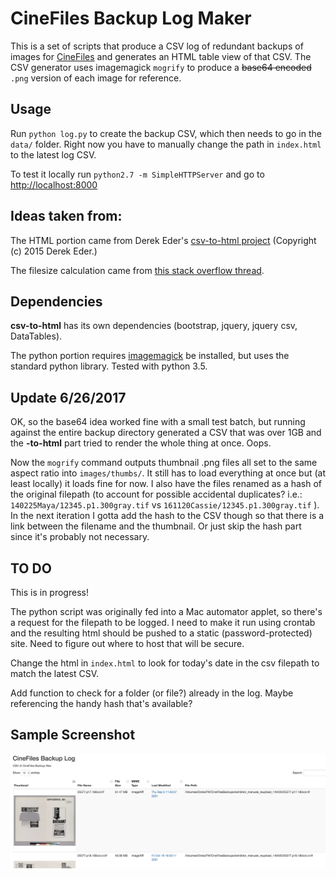 # CineFiles Backup Log Maker

This is a set of scripts that produce a CSV log of redundant backups of images for [CineFiles](bampfa.org/cinefiles) and generates an HTML table view of that CSV. The CSV generator uses imagemagick `mogrify` to produce a ~~base64 encoded~~ `.png` version of each image for reference. 

## Usage

Run `python log.py` to create the backup CSV, which then needs to go in the `data/` folder. Right now you have to manually change the path in `index.html` to the latest log CSV.

To test it locally run `python2.7 -m SimpleHTTPServer` and go to [http://localhost:8000](http://localhost:8000)

## Ideas taken from:

The HTML portion came from Derek Eder's [csv-to-html project](https://github.com/derekeder/csv-to-html-table) (Copyright (c) 2015 Derek Eder.)

The filesize calculation came from [this stack overflow thread](http://stackoverflow.com/questions/14996453/python-libraries-to-calculate-human-readable-filesize-from-bytes).

## Dependencies

**csv-to-html** has its own dependencies (bootstrap, jquery, jquery csv, DataTables). 

The python portion requires [imagemagick](https://www.imagemagick.org/script/index.php) be installed, but uses the standard python library. Tested with python 3.5.

## Update 6/26/2017

OK, so the base64 idea worked fine with a small test batch, but running against the entire backup directory generated a CSV that was over 1GB and the **-to-html** part tried to render the whole thing at once. Oops. 

Now the `mogrify` command outputs thumbnail .png files all set to the same aspect ratio into `images/thumbs/`. It still has to load everything at once but (at least locally) it loads fine for now. I also have the files renamed as a hash of the original filepath (to account for possible accidental duplicates? i.e.:  `140225Maya/12345.p1.300gray.tif` vs `161120Cassie/12345.p1.300gray.tif` ). In the next iteration I gotta add the hash to the CSV though so that there is a link between the filename and the thumbnail. Or just skip the hash part since it's probably not necessary.

## TO DO

This is in progress!

The python script was originally fed into a Mac automator applet, so there's a request for the filepath to be logged. I need to make it run using crontab and the resulting html should be pushed to a static (password-protected) site. Need to figure out where to host that will be secure.

Change the html in `index.html` to look for today's date in the csv filepath to match the latest CSV.

Add function to check for a folder (or file?) already in the log. Maybe referencing the handy hash that's available?

## Sample Screenshot

![sample screenshot](sample-output-screenshot.png)